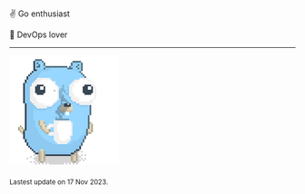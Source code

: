 :v: Go enthusiast

:muscle: DevOps lover

---

![Image alt text](/images/gopher_with_coffee.gif)


<sub>Lastest update on 17 Nov 2023.</sub>

